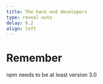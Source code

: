 ```yaml
---
title: The back end developers
type: reveal-auto
delay: 0.2
align: left
---
```


# Remember

npm needs to be at least version 3.0

